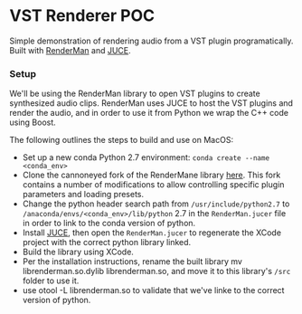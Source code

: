# VST Renderer POC

Simple demonstration of rendering audio from a VST plugin programatically. Built
with [RenderMan](https://github.com/fedden/RenderMan) and
[JUCE](https://juce.com/).

### Setup
We'll be using the RenderMan library to open VST plugins to create synthesized
audio clips. RenderMan uses JUCE to host the VST plugins and render the audio,
and in order to use it from Python we wrap the C++ code using Boost.

The following outlines the steps to build and use on MacOS:

- Set up a new conda Python 2.7 environment: `conda create --name <conda_env>`
- Clone the cannoneyed fork of the RenderMane library
  [here](https://github.com/cannoneyed/RenderMan.git). This fork contains a
  number of modifications to allow controlling specific plugin parameters and
  loading presets.
- Change the python header search path from `/usr/include/python2.7` to  `/anaconda/envs/<conda_env>/lib/python`
2.7 in the `RenderMan.jucer` file in order to link to the conda version of python.
- Install [JUCE](https://juce.com/), then open the `RenderMan.jucer` to
  regenerate the XCode project with the correct python library linked.
- Build the library using XCode.
- Per the installation instructions, rename the built library mv
  librenderman.so.dylib librenderman.so, and move it to this library's `/src` folder to use
  it.
- use otool -L librenderman.so to validate that we've linke to the correct
  version of python.
